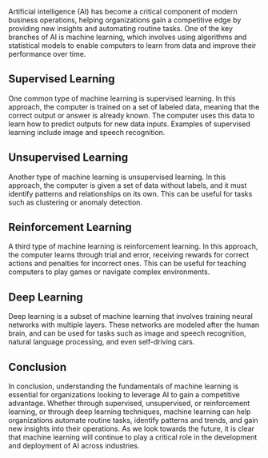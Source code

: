 
Artificial intelligence (AI) has become a critical component of modern business operations, helping organizations gain a competitive edge by providing new insights and automating routine tasks. One of the key branches of AI is machine learning, which involves using algorithms and statistical models to enable computers to learn from data and improve their performance over time.

Supervised Learning
-------------------

One common type of machine learning is supervised learning. In this approach, the computer is trained on a set of labeled data, meaning that the correct output or answer is already known. The computer uses this data to learn how to predict outputs for new data inputs. Examples of supervised learning include image and speech recognition.

Unsupervised Learning
---------------------

Another type of machine learning is unsupervised learning. In this approach, the computer is given a set of data without labels, and it must identify patterns and relationships on its own. This can be useful for tasks such as clustering or anomaly detection.

Reinforcement Learning
----------------------

A third type of machine learning is reinforcement learning. In this approach, the computer learns through trial and error, receiving rewards for correct actions and penalties for incorrect ones. This can be useful for teaching computers to play games or navigate complex environments.

Deep Learning
-------------

Deep learning is a subset of machine learning that involves training neural networks with multiple layers. These networks are modeled after the human brain, and can be used for tasks such as image and speech recognition, natural language processing, and even self-driving cars.

Conclusion
----------

In conclusion, understanding the fundamentals of machine learning is essential for organizations looking to leverage AI to gain a competitive advantage. Whether through supervised, unsupervised, or reinforcement learning, or through deep learning techniques, machine learning can help organizations automate routine tasks, identify patterns and trends, and gain new insights into their operations. As we look towards the future, it is clear that machine learning will continue to play a critical role in the development and deployment of AI across industries.
